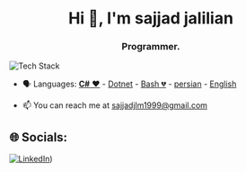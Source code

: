
<h1 align="center">Hi 👋, I'm sajjad jalilian</h1>
<h3 align="center">Programmer.</h3>

<p align="left"><img src="https://skillicons.dev/icons?i=cs,postgres,git,github,bash,dotnet&perline=16" alt="Tech Stack" /> </p>

- 🗣 Languages: [**C#** ❤️](https://learn.microsoft.com/en-us/dotnet/csharp/) - [Dotnet](https://dotnet.microsoft.com/en-us/) - [Bash 💔](https://en.wikipedia.org/wiki/Bash_(Unix_shell)) - [persian](https://en.wikipedia.org/wiki/Persian_language) - [English](https://en.wikipedia.org/wiki/English_language)

- 📫 You can reach me at sajjadjlm1999@gmail.com
## 🌐 Socials:
[![LinkedIn](https://img.shields.io/badge/LinkedIn-%230077B5.svg?logo=linkedin&logoColor=white)](https://www.linkedin.com/in/sajjad-jalilyan-50921b239/))
